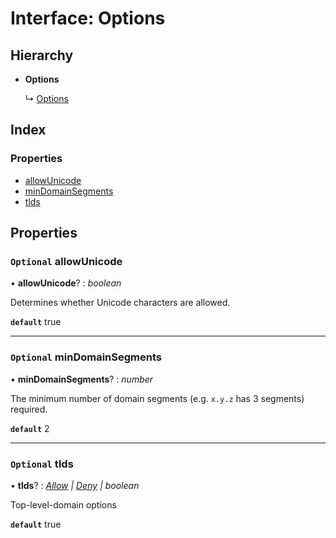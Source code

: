 
# Interface: Options

## Hierarchy

* **Options**

  ↳ [Options](_address_3_2_0_index_d_.email.options.md)

## Index

### Properties

* [allowUnicode](_address_3_2_0_index_d_.domain.options.md#optional-allowunicode)
* [minDomainSegments](_address_3_2_0_index_d_.domain.options.md#optional-mindomainsegments)
* [tlds](_address_3_2_0_index_d_.domain.options.md#optional-tlds)

## Properties

### `Optional` allowUnicode

• **allowUnicode**? : *boolean*

Determines whether Unicode characters are allowed.

**`default`** true

___

### `Optional` minDomainSegments

• **minDomainSegments**? : *number*

The minimum number of domain segments (e.g. `x.y.z` has 3 segments) required.

**`default`** 2

___

### `Optional` tlds

• **tlds**? : *[Allow](_address_3_2_0_index_d_.domain.tlds.allow.md) | [Deny](_address_3_2_0_index_d_.domain.tlds.deny.md) | boolean*

Top-level-domain options

**`default`** true
